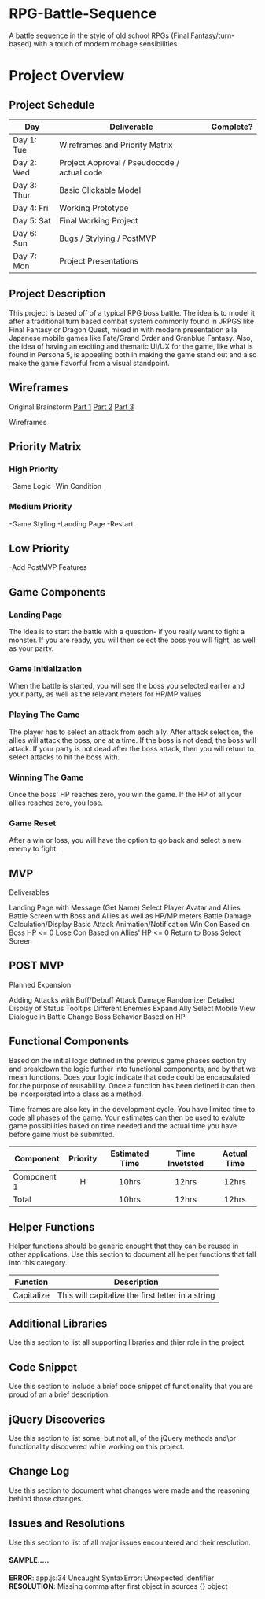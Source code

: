 # RPG-Battle-Sequence
A battle sequence in the style of old school RPGs (Final Fantasy/turn-based) with a touch of modern mobage sensibilities

# Project Overview

## Project Schedule

|  Day | Deliverable | Complete? |
|---|---|--|
|Day 1: Tue| Wireframes and Priority Matrix| |
|Day 2: Wed| Project Approval /  Pseudocode / actual code| |
|Day 3: Thur| Basic Clickable Model | |
|Day 4: Fri| Working Prototype | |
|Day 5: Sat| Final Working Project | |
|Day 6: Sun| Bugs / Stylying / PostMVP | |
|Day 7: Mon| Project Presentations | |


## Project Description

This project is based off of a typical RPG boss battle. The idea is to model it after a traditional turn based combat system commonly found in JRPGS like Final Fantasy or Dragon Quest, mixed in with modern presentation a la Japanese mobile games like Fate/Grand Order and Granblue Fantasy. Also, the idea of having an exciting and thematic UI/UX for the game, like what is found in Persona 5, is appealing both in making the game stand out and also make the game flavorful from a visual standpoint.

## Wireframes

Original Brainstorm
[Part 1](https://photos.app.goo.gl/8XM3lAQa0e9YkJeC2)
[Part 2](https://photos.app.goo.gl/pTyf4iPdxnrStcbA3)
[Part 3](https://photos.app.goo.gl/FULzuRwy5mtVyA0o2)

Wireframes


## Priority Matrix

### High Priority
-Game Logic
-Win Condition

### Medium Priority
-Game Styling
-Landing Page
-Restart

## Low Priority
-Add PostMVP Features

## Game Components

### Landing Page
The idea is to start the battle with a question- if you really want to fight a monster. If you are ready, you will then select the boss you will fight, as well as your party.

### Game Initialization
When the battle is started, you will see the boss you selected earlier and your party, as well as the relevant meters for HP/MP values

### Playing The Game
The player has to select an attack from each ally. After attack selection, the allies will attack the boss, one at a time. If the boss is not dead, the boss will attack. If your party is not dead after the boss attack, then you will return to select attacks to hit the boss with.

### Winning The Game
Once the boss' HP reaches zero, you win the game. If the HP of all your allies reaches zero, you lose.

### Game Reset
After a win or loss, you will have the option to go back and select a new enemy to fight.

## MVP 
Deliverables

Landing Page with Message (Get Name)
Select Player Avatar and Allies
Battle Screen with Boss and Allies as well as HP/MP meters
Battle Damage Calculation/Display
Basic Attack Animation/Notification
Win Con Based on Boss HP <= 0
Lose Con Based on Allies' HP <= 0
Return to Boss Select Screen

## POST MVP
Planned Expansion

Adding Attacks with Buff/Debuff
Attack Damage Randomizer
Detailed Display of Status
Tooltips
Different Enemies
Expand Ally Select
Mobile View
Dialogue in Battle
Change Boss Behavior Based on HP

## Functional Components

Based on the initial logic defined in the previous game phases section try and breakdown the logic further into functional components, and by that we mean functions.  Does your logic indicate that code could be encapsulated for the purpose of reusablility.  Once a function has been defined it can then be incorporated into a class as a method. 

Time frames are also key in the development cycle.  You have limited time to code all phases of the game.  Your estimates can then be used to evalute game possibilities based on time needed and the actual time you have before game must be submitted. 

| Component | Priority | Estimated Time | Time Invetsted | Actual Time |
| --- | :---: |  :---: | :---: | :---: |
| Component 1 | H | 10hrs| 12hrs | 12hrs |
| Total |  | 10hrs| 12hrs | 12hrs |

## Helper Functions
Helper functions should be generic enought that they can be reused in other applications. Use this section to document all helper functions that fall into this category.

| Function | Description | 
| --- | :---: |  
| Capitalize | This will capitalize the first letter in a string | 

## Additional Libraries
 Use this section to list all supporting libraries and thier role in the project. 

## Code Snippet

Use this section to include a brief code snippet of functionality that you are proud of an a brief description.  

## jQuery Discoveries
 Use this section to list some, but not all, of the jQuery methods and\or functionality discovered while working on this project.

## Change Log
 Use this section to document what changes were made and the reasoning behind those changes.  

## Issues and Resolutions
 Use this section to list of all major issues encountered and their resolution.

#### SAMPLE.....
**ERROR**: app.js:34 Uncaught SyntaxError: Unexpected identifier                                
**RESOLUTION**: Missing comma after first object in sources {} object